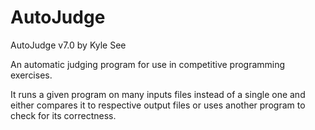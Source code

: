 # AutoJudge

AutoJudge v7.0 by Kyle See

An automatic judging program for use in competitive programming exercises.

It runs a given program on many inputs files instead of a single one and either compares it to respective output files or uses another program to check for its correctness.
